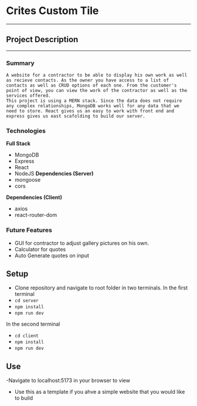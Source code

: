 # Crites Custom Tile
---

## Project Description
---

### Summary  
	A website for a contractor to be able to display his own work as well as recieve contacts. As the owner you have access to a list of contacts as well as CRUD options of each one. From the customer's point of view, you can view the work of the contractor as well as the services offered. 
	This project is using a MERN stack. Since the data does not require any complex relationships, MongoDB works well for any data that we need to store. React gives us an easy to work with front end and express gives us east scafolding to build our server. 

### Technologies
**Full Stack**
- MongoDB
- Express
- React
- NodeJS
**Dependencies (Server)**
- mongoose 
- cors

**Dependencies (Client)**
- axios
- react-router-dom


### Future Features
- GUI for contractor to adjust gallery pictures on his own. 
- Calculator for quotes
- Auto Generate quotes on input 

## Setup 
- Clone repository and navigate to root folder in two terminals. 
In the first terminal 
- ``` cd server ```
- ``` npm install ``` 
- ``` npm run dev ```

In the second terminal 
- ``` cd client ```
- ``` npm install ``` 
- ``` npm run dev ```
## Use
-Navigate to localhost:5173 in your browser to view 
- Use this as a template if you ahve a simple website that you would like to build 